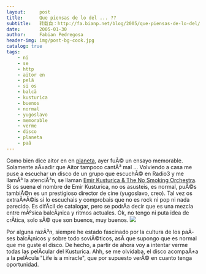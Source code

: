 ```yaml
---
layout:     post
title:      Que piensas de lo del ... ??
subtitle:   转载自：http://fa.bianp.net/blog/2005/que-piensas-de-lo-del/
date:       2005-01-30
author:     Fabian Pedregosa
header-img: img/post-bg-cook.jpg
catalog: true
tags:
    - ni
    - se
    - http
    - aitor en
    - pelã
    - si os
    - balcã
    - kusturica
    - buenos
    - normal
    - yugoslavo
    - memorable
    - verme
    - disco
    - planeta
    - paã
---
```


Como bien dice aitor en en [planeta](http://planeta.losmauricios.net/.), ayer fuÃ© un ensayo memorable.
Solamente aÃ±adir que Aitor tampoco cantÃ³ mal ... Volviendo a casa me
puse a escuchar un disco de un grupo que escuchÃ© en Radio3 y me llamÃ³
la atenciÃ³n, se llaman [Emir Kusturica & The No Smoking Orchestra](http://www.emirkusturica-nosmoking.com/eng/index.html). Si
os suena el nombre de Emir Kusturica, no os asusteis, es normal, puÃ©s
tambiÃ©n es un prestigioso director de cine (yugoslavo, creo). Tal vez
os extraÃ±Ã©is si lo escuchais y comprobais que no es rock ni pop ni
nada parecido. Es difÃ­cil de catalogar, pero se podrÃ­a decir que es
una mezcla entre mÃºsica balcÃ¡nica y ritmos actuales. Ok, no tengo ni
puta idea de crÃ­tica, solo sÃ© que son buenos, muy buenos.
![](http://fa.bianp.net/blog/images/kustu.jpg)


Por alguna razÃ³n, siempre he estado fascinado por la cultura
de los paÃ­ses balcÃ¡nicos y sobre todo soviÃ©ticos, asÃ­ que supongo
que es normal que me guste el disco. De hecho, a partir de ahora voy a
intentar verme todas las pelÃ­cular del Kusturica. Ahh, se me olvidaba,
el disco acompaÃ±a a la pelÃ­cula "Life is a miracle", que por supuesto
verÃ© en cuanto tenga oportunidad.
